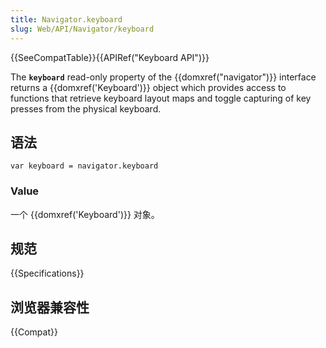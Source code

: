 ```yaml
---
title: Navigator.keyboard
slug: Web/API/Navigator/keyboard
---
```


{{SeeCompatTable}}{{APIRef("Keyboard API")}}

The **`keyboard`** read-only property of the {{domxref("navigator")}} interface returns a {{domxref('Keyboard')}} object which provides access to functions that retrieve keyboard layout maps and toggle capturing of key presses from the physical keyboard.

## 语法

```plain
var keyboard = navigator.keyboard
```

### Value

一个 {{domxref('Keyboard')}} 对象。

## 规范

{{Specifications}}

## 浏览器兼容性

{{Compat}}
